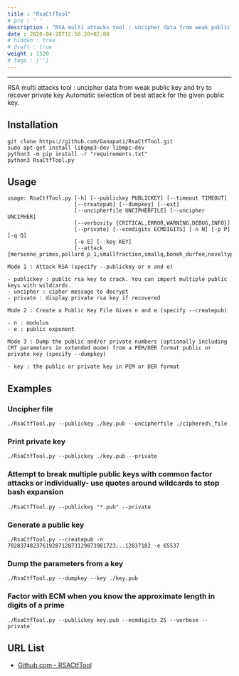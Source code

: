 ```yaml
---
title : "RsaCtfTool"
# pre : ' '
description : "RSA multi attacks tool : uncipher data from weak public key and try to recover private key Automatic selection of best attack for the given public key."
date : 2020-04-28T12:50:20+02:00
# hidden : true
# draft : true
weight : 1520
# tags : ['']
---
```


---

RSA multi attacks tool : uncipher data from weak public key and try to recover private key Automatic selection of best attack for the given public key.

## Installation

```plain
git clone https://github.com/Ganapati/RsaCtfTool.git
sudo apt-get install libgmp3-dev libmpc-dev
python3 -m pip install -r "requirements.txt"
python3 RsaCtfTool.py
```

## Usage

```plain
usage: RsaCtfTool.py [-h] [--publickey PUBLICKEY] [--timeout TIMEOUT]
                     [--createpub] [--dumpkey] [--ext]
                     [--uncipherfile UNCIPHERFILE] [--uncipher UNCIPHER]
                     [--verbosity {CRITICAL,ERROR,WARNING,DEBUG,INFO}]
                     [--private] [--ecmdigits ECMDIGITS] [-n N] [-p P] [-q Q]
                     [-e E] [--key KEY]
                     [--attack {mersenne_primes,pollard_p_1,smallfraction,smallq,boneh_durfee,noveltyprimes,ecm,factordb,wiener,siqs,pastctfprimes,partial_q,comfact_cn,hastads,fermat,nullattack,primefac,commonfactors,same_n_huge_e,all}]
```

```plain
Mode 1 : Attack RSA (specify --publickey or n and e)

- publickey : public rsa key to crack. You can import multiple public keys with wildcards.
- uncipher : cipher message to decrypt
- private : display private rsa key if recovered

Mode 2 : Create a Public Key File Given n and e (specify --createpub)

- n : modulus
- e : public exponent

Mode 3 : Dump the public and/or private numbers (optionally including CRT parameters in extended mode) from a PEM/DER format public or private key (specify --dumpkey)

- key : the public or private key in PEM or DER format
```

## Examples

### Uncipher file

```plain
./RsaCtfTool.py --publickey ./key.pub --uncipherfile ./ciphered\_file
```

### Print private key

```plain
./RsaCtfTool.py --publickey ./key.pub --private
```

### Attempt to break multiple public keys with common factor attacks or individually- use quotes around wildcards to stop bash expansion

```plain
./RsaCtfTool.py --publickey "*.pub" --private
```

### Generate a public key

```plain
./RsaCtfTool.py --createpub -n 7828374823761928712873129873981723...12837182 -e 65537
```

### Dump the parameters from a key

```plain
./RsaCtfTool.py --dumpkey --key ./key.pub
```

### Factor with ECM when you know the approximate length in digits of a prime

```plain
./RsaCtfTool.py --publickey key.pub --ecmdigits 25 --verbose --private`
```

## URL List

- [Github.com - RSACtfTool](https://github.com/Ganapati/RsaCtfTool)
